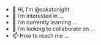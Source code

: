 - 👋 Hi, I’m @sakatonight
- 👀 I’m interested in ...
- 🌱 I’m currently learning ...
- 💞️ I’m looking to collaborate on ...
- 📫 How to reach me ...

<!---
sakatonight/sakatonight is a ✨ special ✨ repository because its `README.md` (this file) appears on your GitHub profile.
You can click the Preview link to take a look at your changes.
--->

